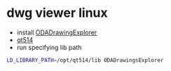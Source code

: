 # dwg viewer linux

- install [ODADrawingExplorer](https://www.opendesign.com/guestfiles/oda_drawings_explorer)
- [qt514](https://launchpad.net/~beineri/+archive/ubuntu/opt-qt-5.14.1-bionic)
- run specifying lib path

```sh
LD_LIBRARY_PATH=/opt/qt514/lib ODADrawingsExplorer
```
